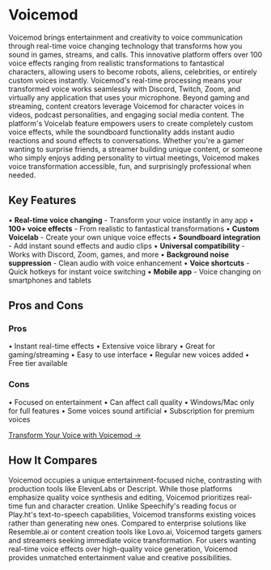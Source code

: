 # Voicemod

Voicemod brings entertainment and creativity to voice communication through real-time voice changing technology that transforms how you sound in games, streams, and calls. This innovative platform offers over 100 voice effects ranging from realistic transformations to fantastical characters, allowing users to become robots, aliens, celebrities, or entirely custom voices instantly. Voicemod's real-time processing means your transformed voice works seamlessly with Discord, Twitch, Zoom, and virtually any application that uses your microphone. Beyond gaming and streaming, content creators leverage Voicemod for character voices in videos, podcast personalities, and engaging social media content. The platform's Voicelab feature empowers users to create completely custom voice effects, while the soundboard functionality adds instant audio reactions and sound effects to conversations. Whether you're a gamer wanting to surprise friends, a streamer building unique content, or someone who simply enjoys adding personality to virtual meetings, Voicemod makes voice transformation accessible, fun, and surprisingly professional when needed.

## Key Features

• **Real-time voice changing** - Transform your voice instantly in any app
• **100+ voice effects** - From realistic to fantastical transformations
• **Custom Voicelab** - Create your own unique voice effects
• **Soundboard integration** - Add instant sound effects and audio clips
• **Universal compatibility** - Works with Discord, Zoom, games, and more
• **Background noise suppression** - Clean audio with voice enhancement
• **Voice shortcuts** - Quick hotkeys for instant voice switching
• **Mobile app** - Voice changing on smartphones and tablets

## Pros and Cons

### Pros
• Instant real-time effects
• Extensive voice library
• Great for gaming/streaming
• Easy to use interface
• Regular new voices added
• Free tier available

### Cons
• Focused on entertainment
• Can affect call quality
• Windows/Mac only for full features
• Some voices sound artificial
• Subscription for premium voices

[Transform Your Voice with Voicemod →](https://www.voicemod.net)

## How It Compares

Voicemod occupies a unique entertainment-focused niche, contrasting with production tools like ElevenLabs or Descript. While those platforms emphasize quality voice synthesis and editing, Voicemod prioritizes real-time fun and character creation. Unlike Speechify's reading focus or Play.ht's text-to-speech capabilities, Voicemod transforms existing voices rather than generating new ones. Compared to enterprise solutions like Resemble.ai or content creation tools like Lovo.ai, Voicemod targets gamers and streamers seeking immediate voice transformation. For users wanting real-time voice effects over high-quality voice generation, Voicemod provides unmatched entertainment value and creative possibilities.